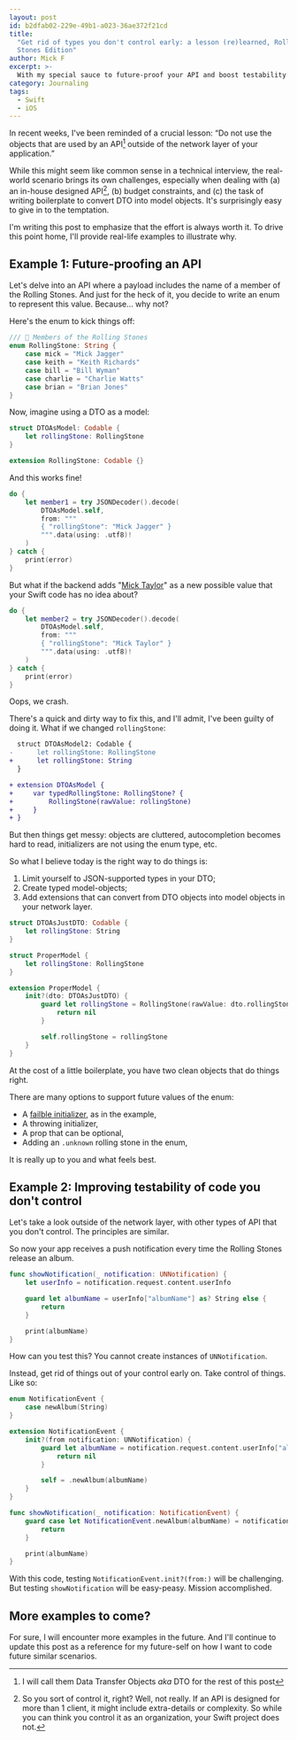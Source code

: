 ```yaml
---
layout: post
id: b2dfab02-229e-49b1-a023-36ae372f21cd
title:
  "Get rid of types you don't control early: a lesson (re)learned, Rolling
  Stones Edition"
author: Mick F
excerpt: >-
  With my special sauce to future-proof your API and boost testability!
category: Journaling
tags:
  - Swift
  - iOS
---
```


In recent weeks, I've been reminded of a crucial lesson: “Do not use the objects
that are used by an API[^1] outside of the network layer of your application.”

While this might seem like common sense in a technical interview, the real-world
scenario brings its own challenges, especially when dealing with (a) an in-house
designed API[^2], (b) budget constraints, and (c) the task of writing
boilerplate to convert DTO into model objects. It's surprisingly easy to give in
to the temptation.

I'm writing this post to emphasize that the effort is always worth it. To drive
this point home, I'll provide real-life examples to illustrate why.

## Example 1: Future-proofing an API

Let's delve into an API where a payload includes the name of a member of the
Rolling Stones. And just for the heck of it, you decide to write an enum to
represent this value. Because… why not?

Here's the enum to kick things off:

```swift
/// 👅 Members of the Rolling Stones
enum RollingStone: String {
    case mick = "Mick Jagger"
    case keith = "Keith Richards"
    case bill = "Bill Wyman"
    case charlie = "Charlie Watts"
    case brian = "Brian Jones"
}
```

Now, imagine using a DTO as a model:

```swift
struct DTOAsModel: Codable {
    let rollingStone: RollingStone
}

extension RollingStone: Codable {}
```

And this works fine!

```swift
do {
    let member1 = try JSONDecoder().decode(
        DTOAsModel.self,
        from: """
        { "rollingStone": "Mick Jagger" }
        """.data(using: .utf8)!
    )
} catch {
    print(error)
}
```

But what if the backend adds "[Mick Taylor][2]" as a new possible value that
your Swift code has no idea about?

```swift
do {
    let member2 = try JSONDecoder().decode(
        DTOAsModel.self,
        from: """
        { "rollingStone": "Mick Taylor" }
        """.data(using: .utf8)!
    )
} catch {
    print(error)
}
```

Oops, we crash.

There's a quick and dirty way to fix this, and I'll admit, I've been guilty of
doing it. What if we changed `rollingStone`:

```diff
  struct DTOAsModel2: Codable {
-      let rollingStone: RollingStone
+      let rollingStone: String
  }

+ extension DTOAsModel {
+     var typedRollingStone: RollingStone? {
+         RollingStone(rawValue: rollingStone)
+     }
+ }
```

But then things get messy: objects are cluttered, autocompletion becomes hard to
read, initializers are not using the enum type, etc.

So what I believe today is the right way to do things is:

1. Limit yourself to JSON-supported types in your DTO;
1. Create typed model-objects;
1. Add extensions that can convert from DTO objects into model objects in your
   network layer.

```swift
struct DTOAsJustDTO: Codable {
    let rollingStone: String
}

struct ProperModel {
    let rollingStone: RollingStone
}

extension ProperModel {
    init?(dto: DTOAsJustDTO) {
        guard let rollingStone = RollingStone(rawValue: dto.rollingStone) else {
            return nil
        }

        self.rollingStone = rollingStone
    }
}
```

At the cost of a little boilerplate, you have two clean objects that do things
right.

There are many options to support future values of the enum:

- A [failble initializer][1], as in the example,
- A throwing initializer,
- A prop that can be optional,
- Adding an `.unknown` rolling stone in the enum,

It is really up to you and what feels best.

## Example 2: Improving testability of code you don't control

Let's take a look outside of the network layer, with other types of API that you
don't control. The principles are similar.

So now your app receives a push notification every time the Rolling Stones
release an album.

```swift
func showNotification(_ notification: UNNotification) {
    let userInfo = notification.request.content.userInfo

    guard let albumName = userInfo["albumName"] as? String else {
        return
    }

    print(albumName)
}
```

How can you test this? You cannot create instances of `UNNotification`.

Instead, get rid of things out of your control early on. Take control of things.
Like so:

```swift
enum NotificationEvent {
    case newAlbum(String)
}

extension NotificationEvent {
    init?(from notification: UNNotification) {
        guard let albumName = notification.request.content.userInfo["albumName"] as? String else {
            return nil
        }

        self = .newAlbum(albumName)
    }
}

func showNotification(_ notification: NotificationEvent) {
    guard case let NotificationEvent.newAlbum(albumName) = notification else {
        return
    }

    print(albumName)
}
```

With this code, testing `NotificationEvent.init?(from:)` will be challenging.
But testing `showNotification` will be easy-peasy. Mission accomplished.

## More examples to come?

For sure, I will encounter more examples in the future. And I'll continue to
update this post as a reference for my future-self on how I want to code future
similar scenarios.

[^1]: I will call them Data Transfer Objects _aka_ DTO for the rest of this post
[^2]:
    So you sort of control it, right? Well, not really. If an API is designed
    for more than 1 client, it might include extra-details or complexity. So
    while you can think you control it as an organization, your Swift project
    does not.

[1]:
  https://docs.swift.org/swift-book/documentation/the-swift-programming-language/initialization/#Failable-Initializers
[2]: https://en.wikipedia.org/wiki/Mick_Taylor
